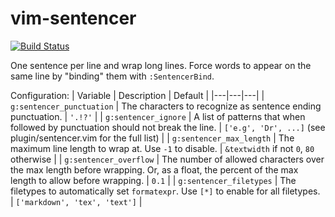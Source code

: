 # vim-sentencer

[![Build Status](https://github.com/whonore/vim-sentencer/workflows/Tests/badge.svg?branch=master)](https://github.com/whonore/vim-sentencer/actions?query=workflow%3ATests)

One sentence per line and wrap long lines.
Force words to appear on the same line by "binding" them with `:SentencerBind`.

Configuration:
| Variable | Description | Default |
|---|---|---|
| `g:sentencer_punctuation` | The characters to recognize as sentence ending punctuation. | `'.!?'` |
| `g:sentencer_ignore` | A list of patterns that when followed by punctuation should not break the line. | `['e.g', 'Dr', ...]` (see plugin/sentencer.vim for the full list) |
| `g:sentencer_max_length` |  The maximum line length to wrap at. Use `-1` to disable. | `&textwidth` if not `0`, `80` otherwise |
| `g:sentencer_overflow` | The number of allowed characters over the max length before wrapping. Or, as a float, the percent of the max length to allow before wrapping. | `0.1` |
| `g:sentencer_filetypes` | The filetypes to automatically set `formatexpr`. Use `[*]` to enable for all filetypes. | `['markdown', 'tex', 'text']` |
